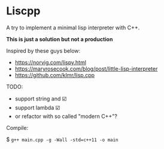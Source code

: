 # Liscpp

A try to implement a minimal lisp interpreter with C++.

**This is just a solution but not a production**

Inspired by these guys below:

- https://norvig.com/lispy.html
- https://maryrosecook.com/blog/post/little-lisp-interpreter
- https://github.com/klmr/lisp.cpp

TODO:
- support string and  :ballot_box_with_check:
- support lambda :ballot_box_with_check:
- or refactor with so called "modern C++"?

Compile:

$ `g++ main.cpp -g -Wall -std=c++11 -o main`

